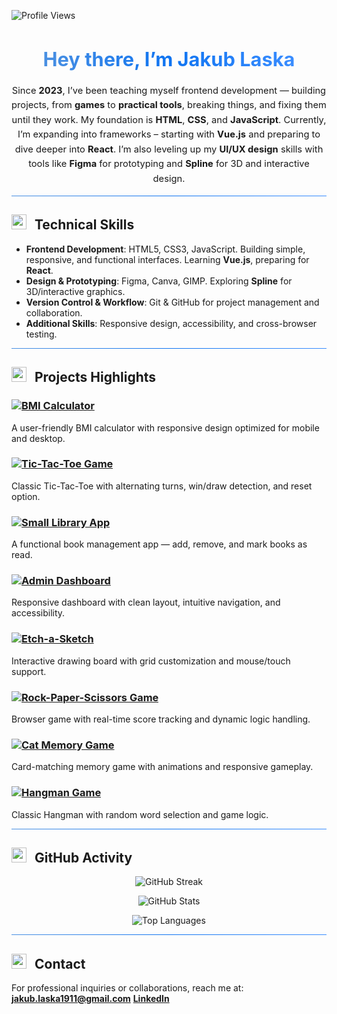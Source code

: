 ![Profile Views](https://komarev.com/ghpvc/?username=Jakub-Laska&color=0f74f1)

<h1 align="center" style="font-weight:700; font-size:2.2em;">
  <span style="background:linear-gradient(90deg,#4a90e2,#0f74f1,#3a8dff); -webkit-background-clip:text; -webkit-text-fill-color:transparent;">
    Hey there, I’m Jakub Laska
  </span>
</h1>

<p align="center" style="max-width:650px; font-size:1.05em; line-height:1.6;">
Since <b>2023</b>, I’ve been teaching myself frontend development — building projects, from <b>games</b> to <b>practical tools</b>, breaking things, and fixing them until they work.  
My foundation is <b>HTML</b>, <b>CSS</b>, and <b>JavaScript</b>. Currently, I’m expanding into frameworks – starting with <b>Vue.js</b> and preparing to dive deeper into <b>React</b>.  
I’m also leveling up my <b>UI/UX design</b> skills with tools like <b>Figma</b> for prototyping and <b>Spline</b> for 3D and interactive design.  
</p>

<hr style="border:0; height:1px; background:linear-gradient(90deg,#4a90e2,#0f74f1,#3a8dff);">

## <img src="https://img.shields.io/badge/-Skills-0f74f1?style=flat&logo=devicon&logoColor=ffffff" width="24" style="margin-right:8px;"/> Technical Skills

- **Frontend Development**: HTML5, CSS3, JavaScript. Building simple, responsive, and functional interfaces. Learning **Vue.js**, preparing for **React**.  
- **Design & Prototyping**: Figma, Canva, GIMP. Exploring **Spline** for 3D/interactive graphics.  
- **Version Control & Workflow**: Git & GitHub for project management and collaboration.  
- **Additional Skills**: Responsive design, accessibility, and cross-browser testing.  

<hr style="border:0; height:1px; background:linear-gradient(90deg,#4a90e2,#0f74f1,#3a8dff);">

## <img src="https://img.shields.io/badge/-Projects-0f74f1?style=flat&logo=github&logoColor=ffffff" width="24" style="margin-right:8px;"/> Projects Highlights

### [![BMI Calculator](https://img.shields.io/badge/BMI%20Calculator-%23007ACC?style=for-the-badge&logo=appveyor&logoColor=white)](https://github.com/Jakub-Laska/bmi-calculator)  
A user-friendly BMI calculator with responsive design optimized for mobile and desktop.

### [![Tic-Tac-Toe Game](https://img.shields.io/badge/Tic--Tac--Toe-%230073e6?style=for-the-badge&logo=gamepad&logoColor=white)](https://github.com/Jakub-Laska/tic-tac-toe)  
Classic Tic-Tac-Toe with alternating turns, win/draw detection, and reset option.

### [![Small Library App](https://img.shields.io/badge/Small%20Library-%23005fc1?style=for-the-badge&logo=read-the-docs&logoColor=white)](https://github.com/Jakub-Laska/small-library-app)  
A functional book management app — add, remove, and mark books as read.

### [![Admin Dashboard](https://img.shields.io/badge/Admin%20Dashboard-%230064d8?style=for-the-badge&logo=visual-studio-code&logoColor=white)](https://github.com/Jakub-Laska/Project-Admin-Dashboard)  
Responsive dashboard with clean layout, intuitive navigation, and accessibility.

### [![Etch-a-Sketch](https://img.shields.io/badge/Etch--a--Sketch-%230061c4?style=for-the-badge&logo=pencil&logoColor=white)](https://github.com/Jakub-Laska/etch-a-sketch)  
Interactive drawing board with grid customization and mouse/touch support.

### [![Rock-Paper-Scissors Game](https://img.shields.io/badge/Rock-Paper-Scissors-%230063c9?style=for-the-badge&logo=rocketchat&logoColor=white)](https://github.com/Jakub-Laska/Rock-Paper-Scissors)  
Browser game with real-time score tracking and dynamic logic handling.

### [![Cat Memory Game](https://img.shields.io/badge/Cat%20Memory%20Game-%230055ba?style=for-the-badge&logo=cat&logoColor=white)](https://github.com/Jakub-Laska/cat-game)  
Card-matching memory game with animations and responsive gameplay.

### [![Hangman Game](https://img.shields.io/badge/Hangman%20Game-%230049a8?style=for-the-badge&logo=hangouts&logoColor=white)](https://github.com/Jakub-Laska/Hangman-game)  
Classic Hangman with random word selection and game logic.

<hr style="border:0; height:1px; background:linear-gradient(90deg,#4a90e2,#0f74f1,#3a8dff);">

## <img src="https://img.shields.io/badge/-GitHub-0f74f1?style=flat&logo=git&logoColor=ffffff" width="24" style="margin-right:8px;"/> GitHub Activity

<p align="center">
  <img src="https://streak-stats.demolab.com?user=Jakub-Laska&theme=gradient&hide_border=true&border_radius=10&background=00000000&ring=4a90e2&fire=0f74f1&currStreakLabel=ffffff&sideLabels=91caff" alt="GitHub Streak"/>
</p>

<p align="center">
  <img src="https://github-readme-stats.vercel.app/api?username=Jakub-Laska&show_icons=true&theme=transparent&hide_border=true&bg_color=00000000&title_color=4a90e2&text_color=ffffff&icon_color=3a8dff&count_private=true" alt="GitHub Stats"/>
</p>

<p align="center">
  <img src="https://github-readme-stats.vercel.app/api/top-langs/?username=Jakub-Laska&layout=compact&theme=transparent&hide_border=true&bg_color=00000000&title_color=0f74f1&text_color=ffffff" alt="Top Languages"/>
</p>

<hr style="border:0; height:1px; background:linear-gradient(90deg,#4a90e2,#0f74f1,#3a8dff);">

## <img src="https://img.shields.io/badge/-Contact-0f74f1?style=flat&logo=mail&logoColor=ffffff" width="24" style="margin-right:8px;"/> Contact

For professional inquiries or collaborations, reach me at:  
**[jakub.laska1911@gmail.com](mailto:jakub.laska1911@gmail.com)**
**[LinkedIn](https://www.linkedin.com/in/jakub-laska02)**

